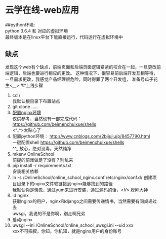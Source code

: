 云学在线-web应用
==
##python环境: <br> 
python 3.6.4 和 对应的虚拟环境 <br>
最终版本是在linux平台下能直接运行，代码运行在虚拟环境中
## 缺点
发现这个web有个缺点，前端页面和后端页面逻辑紧紧的咬合在一起，一旦更改前端逻辑，后端也要进行相应的更改。
这种情况下，很容易前后端开发互相等待，一旦需求更改，我感觉产品经理很危险，同时得罪了两个开发组，
准备号瓜子花生<__>
##上线步骤
1. cd / <br>
    我默认根目录下布置站点<br>
2. git clone ...... <br>
3. [配置nginx环境](http://www.cnblogs.com/2bjiujiu/p/8117166.html)<br>
仅供参考，当然也有一部完成代码： https://github.com/beimenchuixue/shells<br>
<^_^>太贴心了
4. 配置python环境： http://www.cnblogs.com/2bjiujiu/p/8457790.html <br>
一键配置shell https://github.com/beimenchuixue/shells<br>
^^_ 放心，绝对没毒，天然纯净<br>
5. mkenv OnlineSchool <br>
前提的前戏做足了没有？别乱来 <br>
6. pip install -r requirements.txt <br>
安装相关依赖<br>
7. ln -s /OnlineSchool/online_school_nginx.conf /etc/nginx/conf.d/
创建项目目录下的nginx文件软链接到nginx能够找到的路径<br>
我默认你是懒鬼，通过yum来进行安装，通过源码的话，<_V_> 膜拜大神<br>
8. id nginx<br>
获取nginx的用户，nginx和django之间需要传递情书，当然需要有同桌递过去<br>
uwsgi，我说的不是你啊，别走啊兄弟<br>
9. 启动nginx<br> 
10. uwsgi --ini /OnlineSchool/online_school_uwsgi.ini --uid xxx <br>
xxx不可描叙，你知，你机知，就是nginx用户的身份账号<br>
